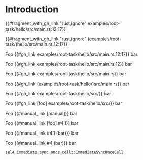 <!--
     Copyright 2024, Colias Group, LLC

     SPDX-License-Identifier: CC-BY-SA-4.0
-->

# Introduction

{{#fragment_with_gh_link "rust,ignore" examples/root-task/hello/src/main.rs:12:17}}

{{#fragment_with_gh_link "rust,ignore" (examples/root-task/)hello/src/main.rs:12:17}}

Foo {{#gh_link examples/root-task/hello/src/main.rs:12:17}} bar

Foo {{#gh_link examples/root-task/hello/src/main.rs:12}} bar

Foo {{#gh_link examples/root-task/hello/src/main.rs}} bar

Foo {{#gh_link (examples/root-task/hello/)src/main.rs}} bar

Foo {{#gh_link examples/root-task/hello/src/}} bar

Foo {{#gh_link [foo] examples/root-task/hello/src/}} bar

Foo {{#manual_link [manual]}} bar

Foo {{#manual_link [foo] #4.1}} bar

Foo {{#manual_link #4.1 (bar)}} bar

Foo {{#manual_link #4 (bar)}} bar

[`sel4_immediate_sync_once_cell::ImmediateSyncOnceCell`](https://sel4.github.io/rust-sel4/views/aarch64-root-task/aarch64-sel4/doc/sel4_immediate_sync_once_cell/struct.ImmediateSyncOnceCell.html)
